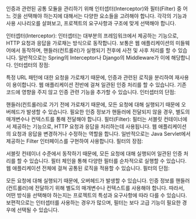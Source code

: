 인증과 관련된 공통 모듈을 관리하기 위해 인터셉터(Interceptor)와 필터(Filter) 중 어느 것을 선택해야 하는지에 대해서는 다양한 요소들을 고려해야 합니다. 각각의 기능과 사용 시나리오를 살펴보고, 프로젝트의 요구사항과 구조에 맞게 선택해야 합니다.

인터셉터(Interceptor):
인터셉터는 대부분의 프레임워크에서 제공하는 기능으로, HTTP 요청과 응답을 가로채는 방식으로 동작합니다. 보통은 웹 애플리케이션의 미들웨어에서 동작하며, 핸들러(컨트롤러)가 실행되기 전후에 사전 및 사후 처리를 할 수 있습니다. 일반적으로는 Spring의 Interceptor나 Django의 Middleware가 이에 해당합니다.
인터셉터의 장점:

특정 URL 패턴에 대한 요청을 가로채기 때문에, 인증과 관련된 로직을 분리하여 재사용이 용이합니다.
웹 애플리케이션 전반에 걸쳐 일관된 인증 처리를 할 수 있습니다.
기존 코드에 영향을 주지 않고 인증 관련 기능을 추가할 수 있습니다.
인터셉터의 단점:

핸들러(컨트롤러)로 가기 전에 가로채기 때문에, 모든 요청에 대해 실행되기 때문에 오버헤드가 발생할 수 있습니다.
필요한 인증 정보가 핸들러에 전달되지 않을 경우, 별도의 매개변수나 컨텍스트를 통해 전달해야 합니다.
필터(Filter):
필터는 서블릿 컨테이너에서 제공하는 기능으로, HTTP 요청과 응답을 처리하는데 사용됩니다. 웹 애플리케이션의 요청과 응답을 변경하거나 수정하는 역할을 합니다. 일반적으로는 Java Servlet에서 제공하는 Filter 인터페이스를 구현하여 사용합니다.
필터의 장점:

서블릿 컨테이너 수준에서 동작하기 때문에, 모든 요청에 대해 실행되어 일관된 인증 처리를 할 수 있습니다.
필터 체인을 통해 다양한 필터를 순차적으로 실행할 수 있습니다.
웹 애플리케이션 전체에 걸쳐 공통된 로직을 적용할 수 있습니다.
필터의 단점:

모든 요청에 대해 실행되기 때문에, 오버헤드가 발생할 수 있습니다.
인증 정보를 핸들러(컨트롤러)에 전달하기 위해 별도의 매개변수나 컨텍스트를 사용해야 합니다.
따라서, 어떤 방식을 선택해야 하는지는 프로젝트의 특성과 요구사항에 따라 다를 수 있습니다. 보편적으로는 인터셉터를 사용하는 경우가 많으며, 필터는 보다 고급 기능이 필요한 경우에 선택될 수 있습니다.





